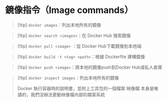 # 鏡像指令（Image commands）

>[!tip]     `docker images`：列出本地所有的鏡像

>[!tip]     `docker search <images>`：在 Docker Hub 搜索鏡像

>[!tip]     `docker pull <image>` ：從 Docker Hub下載鏡像到本地端

>[!tip]     `docker build -t <tag> <path>`：根據 Dockerfile 建構鏡像

>[!tip]     `docker push <image>`：將本地的鏡像push到Docker Hub或私人倉庫

>[!tip]     `docker inspect images`：列出本地所有的鏡像
>
> Docker 執行容器時的說明書，並附上工具包的一個檔案
> 映像檔 本身是唯讀的，我們沒辦法更動映像檔內部的檔案系統





